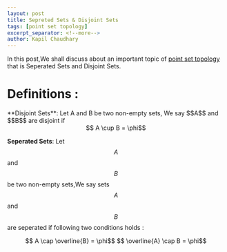 ```yaml
---
layout: post
title: Sepreted Sets & Disjoint Sets
tags: [point set topology]
excerpt_separator: <!--more-->
author: Kapil Chaudhary
---
```

In this post,We shall discuss about an important topic of <a href="/tags#point+set+topology">point set topology</a> that is
Seperated Sets and Disjoint Sets. <!--more-->
<br />

<h1>Definitions :</h1>
**Disjoint Sets**: Let A and B be two non-empty sets, We say $$A$$ and $$B$$ are disjoint if
<br /><center>$$ A \cup B = \phi$$
</center>

**Seperated Sets**: Let $$A$$ and $$B$$ be two non-empty sets,We say sets $$A $$and$$ B$$ are seperated if following two conditions holds :<br />
<center>$$ A \cap \overline{B} = \phi$$ 
$$ \overline{A} \cap B = \phi$$
</center>


